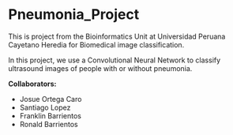 # Pneumonia_Project

This is project from the Bioinformatics Unit at Universidad Peruana Cayetano Heredia for Biomedical image classification.

In this project, we use a Convolutional Neural Network to classify ultrasound images of people with or without pneumonia.

**Collaborators:**
 * Josue Ortega Caro 
 * Santiago Lopez 
 * Franklin Barrientos 
 * Ronald Barrientos 
